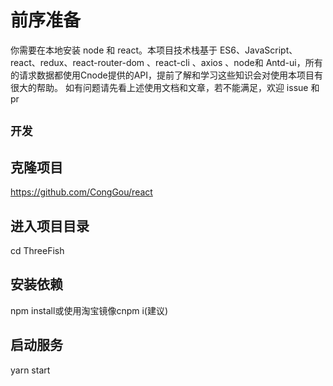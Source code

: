# 前序准备

你需要在本地安装 node 和 react。本项目技术栈基于 ES6、JavaScript、react、redux、react-router-dom 、react-cli 、axios 、node和 Antd-ui，所有的请求数据都使用Cnode提供的API，提前了解和学习这些知识会对使用本项目有很大的帮助。
如有问题请先看上述使用文档和文章，若不能满足，欢迎 issue 和 pr
## `开发`

## 克隆项目
https://github.com/CongGou/react

## 进入项目目录
cd ThreeFish

## 安装依赖
npm install或使用淘宝镜像cnpm i(建议)

## 启动服务
yarn start
